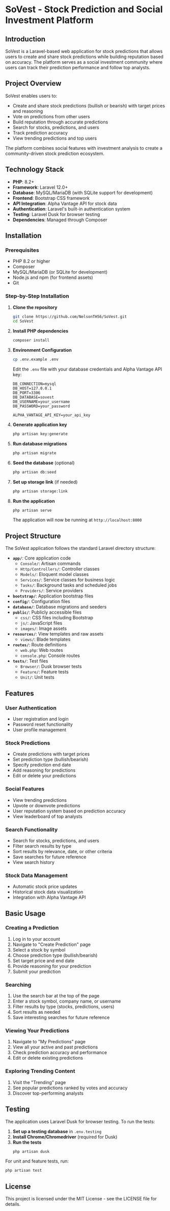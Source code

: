 # SoVest - Stock Prediction and Social Investment Platform

## Introduction

SoVest is a Laravel-based web application for stock predictions that allows users to create and share stock predictions while building reputation based on accuracy. The platform serves as a social investment community where users can track their prediction performance and follow top analysts.

## Project Overview

SoVest enables users to:
- Create and share stock predictions (bullish or bearish) with target prices and reasoning
- Vote on predictions from other users
- Build reputation through accurate predictions
- Search for stocks, predictions, and users
- Track prediction accuracy
- View trending predictions and top users

The platform combines social features with investment analysis to create a community-driven stock prediction ecosystem.

## Technology Stack

- **PHP**: 8.2+
- **Framework**: Laravel 12.0+
- **Database**: MySQL/MariaDB (with SQLite support for development)
- **Frontend**: Bootstrap CSS framework
- **API Integration**: Alpha Vantage API for stock data
- **Authentication**: Laravel's built-in authentication system
- **Testing**: Laravel Dusk for browser testing
- **Dependencies**: Managed through Composer

## Installation

### Prerequisites

- PHP 8.2 or higher
- Composer
- MySQL/MariaDB (or SQLite for development)
- Node.js and npm (for frontend assets)
- Git

### Step-by-Step Installation

1. **Clone the repository**
   ```bash
   git clone https://github.com/NelsonTH56/SoVest.git
   cd SoVest
   ```

2. **Install PHP dependencies**
   ```bash
   composer install
   ```
3. **Environment Configuration**
   ```bash
   cp .env.example .env
   ```
   
   Edit the `.env` file with your database credentials and Alpha Vantage API key:
   ```
   DB_CONNECTION=mysql
   DB_HOST=127.0.0.1
   DB_PORT=3306
   DB_DATABASE=sovest
   DB_USERNAME=your_username
   DB_PASSWORD=your_password
   
   ALPHA_VANTAGE_API_KEY=your_api_key
   ```

4. **Generate application key**
   ```bash
   php artisan key:generate
   ```

5. **Run database migrations**
   ```bash
   php artisan migrate
   ```

7. **Seed the database** (optional)
   ```bash
   php artisan db:seed
   ```

8. **Set up storage link** (if needed)
   ```bash
   php artisan storage:link
   ```

9. **Run the application**
   ```bash
   php artisan serve
   ```
   
   The application will now be running at `http://localhost:8000`

## Project Structure

The SoVest application follows the standard Laravel directory structure:

- **`app/`**: Core application code
  - `Console/`: Artisan commands
  - `Http/Controllers/`: Controller classes
  - `Models/`: Eloquent model classes
  - `Services/`: Service classes for business logic
  - `Tasks/`: Background tasks and scheduled jobs
  - `Providers/`: Service providers
- **`bootstrap/`**: Application bootstrap files
- **`config/`**: Configuration files
- **`database/`**: Database migrations and seeders
- **`public/`**: Publicly accessible files
  - `css/`: CSS files including Bootstrap
  - `js/`: JavaScript files
  - `images/`: Image assets
- **`resources/`**: View templates and raw assets
  - `views/`: Blade templates
- **`routes/`**: Route definitions
  - `web.php`: Web routes
  - `console.php`: Console routes
- **`tests/`**: Test files
  - `Browser/`: Dusk browser tests
  - `Feature/`: Feature tests
  - `Unit/`: Unit tests

## Features

### User Authentication
- User registration and login
- Password reset functionality
- User profile management

### Stock Predictions
- Create predictions with target prices
- Set prediction type (bullish/bearish)
- Specify prediction end date
- Add reasoning for predictions
- Edit or delete your predictions

### Social Features
- View trending predictions
- Upvote or downvote predictions
- User reputation system based on prediction accuracy
- View leaderboard of top analysts

### Search Functionality
- Search for stocks, predictions, and users
- Filter search results by type
- Sort results by relevance, date, or other criteria
- Save searches for future reference
- View search history

### Stock Data Management
- Automatic stock price updates
- Historical stock data visualization
- Integration with Alpha Vantage API

## Basic Usage

### Creating a Prediction
1. Log in to your account
2. Navigate to "Create Prediction" page
3. Select a stock by symbol
4. Choose prediction type (bullish/bearish)
5. Set target price and end date
6. Provide reasoning for your prediction
7. Submit your prediction

### Searching
1. Use the search bar at the top of the page
2. Enter a stock symbol, company name, or username
3. Filter results by type (stocks, predictions, users)
4. Sort results as needed
5. Save interesting searches for future reference

### Viewing Your Predictions
1. Navigate to "My Predictions" page
2. View all your active and past predictions
3. Check prediction accuracy and performance
4. Edit or delete existing predictions

### Exploring Trending Content
1. Visit the "Trending" page
2. See popular predictions ranked by votes and accuracy
3. Discover top-performing analysts

## Testing

The application uses Laravel Dusk for browser testing. To run the tests:

1. **Set up a testing database** in `.env.testing`
2. **Install Chrome/Chromedriver** (required for Dusk)
3. **Run the tests**
   ```bash
   php artisan dusk
   ```

For unit and feature tests, run:
```bash
php artisan test
```

## License

This project is licensed under the MIT License - see the LICENSE file for details.